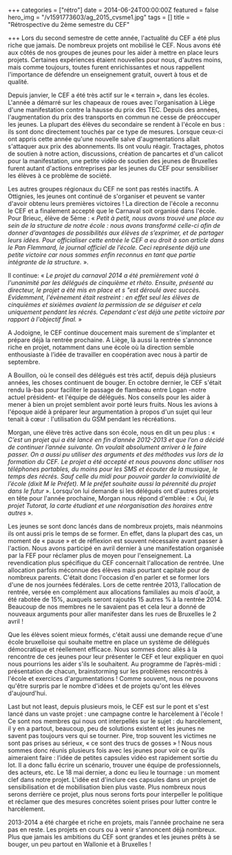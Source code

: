 +++
categories = ["rétro"]
date = 2014-06-24T00:00:00Z
featured = false
hero_img = "/v1591773603/ag_2015_cvsme1.jpg"
tags = []
title = "Rétrospective du 2ème semestre du CEF"

+++
Lors du second semestre de cette année, l'actualité du CEF a été plus riche que jamais. De nombreux projets ont mobilisé le CEF. Nous avons été aux côtés de nos groupes de jeunes pour les aider à mettre en place leurs projets. Certaines expériences étaient nouvelles pour nous, d'autres moins, mais comme toujours, toutes furent enrichissantes et nous rappellent l'importance de défendre un enseignement gratuit, ouvert à tous et de qualité.  
  
Depuis janvier, le CEF a été très actif sur le « terrain », dans les écoles. L'année a démarré sur les chapeaux de roues avec l'organisation à Liège d'une manifestation contre la hausse du prix des TEC. Depuis des années, l'augmentation du prix des transports en commun ne cesse de préoccuper les jeunes. La plupart des élèves du secondaire se rendent à l'école en bus : ils sont donc directement touchés par ce type de mesures. Lorsque ceux-ci ont appris cette année qu'une nouvelle salve d'augmentations allait s'attaquer aux prix des abonnements. Ils ont voulu réagir. Tractages, photos de soutien à notre action, discussions, création de pancartes et d'un calicot pour la manifestation, une petite vidéo de soutien des jeunes de Bruxelles furent autant d'actions entreprises par les jeunes du CEF pour sensibiliser les élèves à ce problème de société.  
  
Les autres groupes régionaux du CEF ne sont pas restés inactifs. A Ottignies, les jeunes ont continué de s'organiser et peuvent se vanter d'avoir obtenu leurs premières victoires ! La direction de l'école a reconnu le CEF et a finalement accepté que le Carnaval soit organisé dans l'école. Pour Brieuc, élève de 5ème : « _Petit à petit, nous avons trouvé une place au sein de la structure de notre école : nous avons transformé celle-ci afin de donner d’avantages de possibilités aux élèves de s’exprimer, et de partager leurs idées. Pour officialiser cette entrée le CEF a eu droit à son article dans le Pan Flemmard, le journal officiel de l’école. Ceci représente déjà une petite victoire car nous sommes enfin reconnus en tant que partie intégrante de la structure._ ».  
  
Il continue: « _Le projet du carnaval 2014 a été premièrement voté à l'unanimité par les délégués de cinquième et rhéto. Ensuite, présenté au directeur, le projet a été mis en place et s "est déroulé avec succès. Evidemment, l'évènement était restreint : en effet seul les élèves de cinquièmes et sixièmes avaient la permission de se déguiser et cela uniquement pendant les récrés. Cependant c'est déjà une petite victoire par rapport à l'objectif final._ »  
  
A Jodoigne, le CEF continue doucement mais surement de s'implanter et prépare déjà la rentrée prochaine. A Liège, là aussi la rentrée s'annonce riche en projet, notamment dans une école où la direction semble enthousiaste à l’idée de travailler en coopération avec nous à partir de septembre.  
  
A Bouillon, où le conseil des délégués est très actif, depuis déjà plusieurs années, les choses continuent de bouger. En octobre dernier, le CEF s'était rendu là-bas pour faciliter le passage de flambeau entre Logan -notre actuel président- et l'équipe de délégués. Nos conseils pour les aider à mener à bien un projet semblent avoir porté leurs fruits. Nous les avions à l'époque aidé à préparer leur argumentation à propos d'un sujet qui leur tenait à cœur : l'utilisation du GSM pendant les récréations.  
  
Morgan, une élève très active dans son école, nous en dit un peu plus : « _C’est un projet qui a été lancé en fin d’année 2012-2013 et que l’on a décidé de continuer l’année suivante. On voulait absolument arriver à le faire passer. On a aussi pu utiliser des arguments et des méthodes vus lors de la formation du CEF. Le projet a été accepté et nous pouvons donc utiliser nos téléphones portables, du moins pour les SMS et écouter de la musique, le temps des récrés. Sauf celle du midi pour pouvoir garder la convivialité de l’école (dixit M le Préfet). M le préfet souhaite aussi la pérennité du projet dans le futur_ ». Lorsqu'on lui demande si les délégués ont d'autres projets en tête pour l'année prochaine, Morgan nous répond d'emblée : « _Oui, le projet Tutorat, la carte étudiant et une réorganisation des horaires entre autres_ ».  
  
Les jeunes se sont donc lancés dans de nombreux projets, mais néanmoins ils ont aussi pris le temps de se former. En effet, dans la plupart des cas, un moment de « pause » et de réflexion est souvent nécessaire avant passer à l'action. Nous avons participé en avril dernier à une manifestation organisée par la FEF pour réclamer plus de moyen pour l'enseignement. La revendication plus spécifique du CEF concernait l'allocation de rentrée. Une allocation parfois méconnue des élèves mais pourtant capitale pour de nombreux parents. C'était donc l'occasion d'en parler et se former lors d'une de nos journées fédérales. Lors de cette rentrée 2013, l'allocation de rentrée, versée en complément aux allocations familiales au mois d'août, a été rabotée de 15%, auxquels seront rajoutés 15 autres % à la rentrée 2014. Beaucoup de nos membres ne le savaient pas et cela leur a donné de nouveaux arguments pour aller manifester dans les rues de Bruxelles le 2 avril !  
  
Que les élèves soient mieux formés, c'était aussi une demande reçue d'une école bruxelloise qui souhaite mettre en place un système de délégués démocratique et réellement efficace. Nous sommes donc allés à la rencontre de ces jeunes pour leur présenter le CEF et leur expliquer en quoi nous pourrions les aider s'ils le souhaitent. Au programme de l’après-midi : présentation de chacun, brainstorming sur les problèmes rencontrés à l'école et exercices d'argumentations ! Comme souvent, nous ne pouvons qu'être surpris par le nombre d'idées et de projets qu'ont les élèves d'aujourd'hui.  
  
Last but not least, depuis plusieurs mois, le CEF est sur le pont et s'est lancé dans un vaste projet : une campagne contre le harcèlement à l'école ! Ce sont nos membres qui nous ont interpellés sur le sujet : du harcèlement, il y en a partout, beaucoup, peu de solutions existent et les jeunes ne savent pas toujours vers qui se tourner. Pire, trop souvent les victimes ne sont pas prises au sérieux, « ce sont des trucs de gosses » ! Nous nous sommes donc réunis plusieurs fois avec les jeunes pour voir ce qu'ils aimeraient faire : l’idée de petites capsules vidéo est rapidement sortie du lot. Il a donc fallu écrire un scénario, trouver une équipe de professionnels, des acteurs, etc. Le 18 mai dernier, a donc eu lieu le tournage : un moment clef dans notre projet. L'idée est d'inclure ces capsules dans un projet de sensibilisation et de mobilisation bien plus vaste. Plus nombreux nous serons derrière ce projet, plus nous serons forts pour interpeller le politique et réclamer que des mesures concrètes soient prises pour lutter contre le harcèlement.  
  
2013-2014 a été chargée et riche en projets, mais l'année prochaine ne sera pas en reste. Les projets en cours ou à venir s'annoncent déjà nombreux. Plus que jamais les ambitions du CEF sont grandes et les jeunes prêts à se bouger, un peu partout en Wallonie et à Bruxelles !